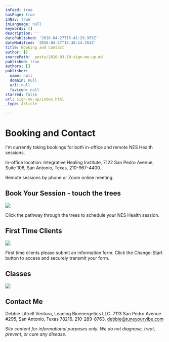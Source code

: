 ```yaml
---
inFeed: true
hasPage: true
inNav: true
inLanguage: null
keywords: []
description: ''
datePublished: '2016-04-27T15:41:29.955Z'
dateModified: '2016-04-27T15:38:14.354Z'
title: Booking and Contact
author: []
sourcePath: _posts/2016-03-10-sign-me-up.md
published: true
authors: []
publisher:
  name: null
  domain: null
  url: null
  favicon: null
starred: false
url: sign-me-up/index.html
_type: Article

---
```

# Booking and Contact

I'm currently taking bookings for both in-office and remote NES Health sessions.

In-office location: Integrative Healing Institute, 7122 San Pedro Avenue, Suite 106, San Antonio, Texas. 210-967-4400\.

Remote sessions by phone or Zoom online meeting.

## Book Your Session - touch the trees
![](https://s3-us-west-2.amazonaws.com/the-grid-img/p/05e90edcaeeba6b3dfc531b9dbd0079f45e08218.png)

Click the pathway through the trees to schedule your NES Health session.

## First Time Clients
![](https://the-grid-user-content.s3-us-west-2.amazonaws.com/ed1c3493-1f4d-463c-99b4-36dda011cd8d.jpg)

First time clients please submit an information form. Click the Change-Start button to access and securely transmit your form.

## Classes
![](https://the-grid-user-content.s3-us-west-2.amazonaws.com/36192a6a-58db-45bf-9929-f62baf5f5690.jpg)

## Contact Me

Debbie Littrell Ventura, Leading Bioenergetics LLC. 7113 San Pedro Avenue \#295, San Antonio, Texas 78216\. 210-289-8763\. debbie@tuneyourvibe.com

_Site content for informational purposes only. We do not diagnose, treat, prevent, or cure any disease._
